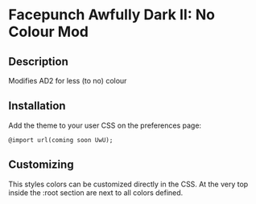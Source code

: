 # Facepunch Awfully Dark II: No Colour Mod
## Description
Modifies AD2 for less (to no) colour
## Installation

Add the theme to your user CSS on the preferences page:

```
@import url(coming soon UwU);
```

## Customizing
This styles colors can be customized directly in the CSS. At the very top inside the :root section are next to all colors defined.
